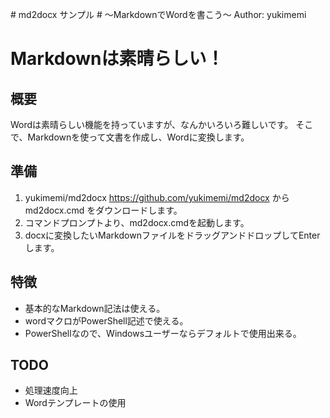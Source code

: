 #<!--!title--> md2docx サンプル
#<!--!subtitle--> 〜MarkdownでWordを書こう〜
Author: yukimemi<!--!$selection.ParagraphFormat.Alignment = $CONST.wdAlignParagraphRight-->

# Markdownは素晴らしい！

## 概要
Wordは素晴らしい機能を持っていますが、なんかいろいろ難しいです。
そこで、Markdownを使って文書を作成し、Wordに変換します。

## 準備

1. yukimemi/md2docx https://github.com/yukimemi/md2docx からmd2docx.cmd をダウンロードします。
2. コマンドプロンプトより、md2docx.cmdを起動します。
3. docxに変換したいMarkdownファイルをドラッグアンドドロップしてEnterします。

## 特徴

* 基本的なMarkdown記法は使える。
* wordマクロがPowerShell記述で使える。
* PowerShellなので、Windowsユーザーならデフォルトで使用出来る。

## TODO

* 処理速度向上
* Wordテンプレートの使用

<!--!

  # Style change
  $doc.Styles.Item("表題").Font.NameFarEast = "ＭＳ Ｐ明朝"
  $doc.Styles.Item("表題").Font.Size = 20
  $doc.Styles.Item("表題").Font.Bold = $true

  $doc.Styles.Item("副題").Font.NameFarEast = "ＭＳ Ｐ明朝"
  $doc.Styles.Item("副題").Font.Size = 18

  $doc.Styles.Item("見出し 1").Font.NameFarEast = "ＭＳ Ｐ明朝"
  $doc.Styles.Item("見出し 1").Font.Size = 16
  $doc.Styles.Item("見出し 1").Font.Bold = $true
  $doc.Styles.Item("見出し 1").AutomaticallyUpdate = $true

  $doc.Styles.Item("見出し 2").Font.NameFarEast = "ＭＳ Ｐ明朝"
  $doc.Styles.Item("見出し 2").Font.Size = 14
  $doc.Styles.Item("見出し 2").AutomaticallyUpdate = $true

  $doc.Styles.Item("見出し 3").Font.NameFarEast = "ＭＳ Ｐ明朝"
  $doc.Styles.Item("見出し 3").Font.Size = 12
  $doc.Styles.Item("見出し 3").AutomaticallyUpdate = $true

  $word.ListGalleries.Item($CONST.wdOutlineNumberGallery).ListTemplates.Item(1).ListLevels.Item(1).Numberformat = "%1"
  $word.ListGalleries.Item($CONST.wdOutlineNumberGallery).ListTemplates.Item(1).ListLevels.Item(2).Numberformat = "%1.%2"
  $word.ListGalleries.Item($CONST.wdOutlineNumberGallery).ListTemplates.Item(1).ListLevels.Item(3).Numberformat = "%1.%2.%3"

  # Outline liked style
  $doc.Paragraphs | % {
    if ($_.Style.NameLocal -eq "見出し 1") {
      $_.Range.ListFormat.ApplyListTemplate($word.ListGalleries.Item($CONST.wdOutlineNumberGallery).ListTemplates.Item(1), $true)
    } elseif ($_.Style.NameLocal -eq "見出し 2") {
      $_.Range.ListFormat.ApplyListTemplate($word.ListGalleries.Item($CONST.wdOutlineNumberGallery).ListTemplates.Item(1), $true)
    } elseif ($_.Style.NameLocal -eq "見出し 3") {
      $_.Range.ListFormat.ApplyListTemplate($word.ListGalleries.Item($CONST.wdOutlineNumberGallery).ListTemplates.Item(1), $true)
    }
  }

  # Image size change
  $doc.InlineShapes | % {
    if ($_.Height -gt 200 ) {
      $_.LockAspectRatio = $CONST.msoTrue; $_.Height = 200
    }
  }

  # page setup
  $doc.PageSetup.TopMargin = $word.MillimetersToPoints(25)
  $doc.PageSetup.BottomMargin = $word.MillimetersToPoints(20)
  $doc.PageSetup.LeftMargin = $word.MillimetersToPoints(20)
  $doc.PageSetup.RightMargin = $word.MillimetersToPoints(15)
  $doc.PageSetup.Gutter = $word.MillimetersToPoints(0)

  $doc.PageSetup.HeaderDistance = $word.MillimetersToPoints(15)
  $doc.PageSetup.FooterDistance = $word.MillimetersToPoints(15)

  # header
  $word.ActiveWindow.ActivePane.View.SeekView = $CONST.wdSeekCurrentPageHeader
  $selection.TypeText("MarkdownでWordを書こう")
  $selection.ParagraphFormat.Alignment = $CONST.wdAlignParagraphRight
  $word.ActiveWindow.ActivePane.View.SeekView = $CONST.wdSeekMainDocument

  # footer
  $word.ActiveWindow.ActivePane.View.SeekView = $CONST.wdSeekCurrentPageFooter
  $selection.Fields.Add($selection.Range, $CONST.wdFieldPage, "#PAGE")
  $selection.ParagraphFormat.Alignment = $CONST.wdAlignParagraphRight
  $word.ActiveWindow.ActivePane.View.SeekView = $CONST.wdSeekMainDocument

-->

